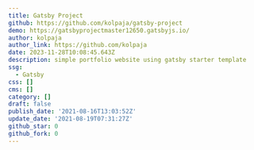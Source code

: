 ```yaml
---
title: Gatsby Project
github: https://github.com/kolpaja/gatsby-project
demo: https://gatsbyprojectmaster12650.gatsbyjs.io/
author: kolpaja
author_link: https://github.com/kolpaja
date: 2023-11-28T10:08:45.643Z
description: simple portfolio website using gatsby starter template
ssg:
  - Gatsby
css: []
cms: []
category: []
draft: false
publish_date: '2021-08-16T13:03:52Z'
update_date: '2021-08-19T07:31:27Z'
github_star: 0
github_fork: 0
---
```

